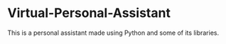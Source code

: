 # Virtual-Personal-Assistant
This is a personal assistant made using Python and some of its libraries.
